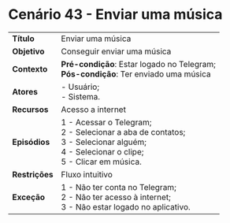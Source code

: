 # Cenário 43 - Enviar uma música

|        |                   |  
| -------  |  :------------------------------------|
|**Título** | Enviar uma música |
|**Objetivo** | Conseguir enviar uma música|
|**Contexto** |**Pré-condição**: Estar logado no Telegram;<br>**Pós-condição**: Ter enviado uma música|
|**Atores**   | - Usuário;<br> - Sistema.       | 
|**Recursos** | Acesso a internet|
|**Episódios**| 1 - Acessar o Telegram; <br>2 - Selecionar a aba de contatos;<br>3 - Selecionar alguém;<br>4 - Selecionar o clipe;<br>5 - Clicar em música.
|**Restrições**| Fluxo intuitivo| 
|**Exceção**| 1 - Não ter conta no Telegram;<br> 2 - Não ter acesso à internet;<br>3 - Não estar logado no aplicativo.|

 